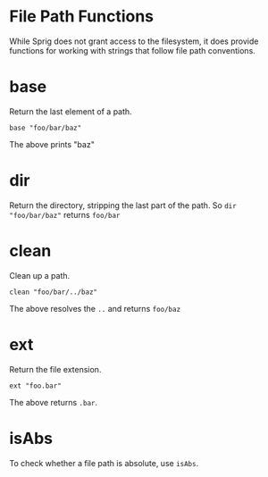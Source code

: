 # File Path Functions

While Sprig does not grant access to the filesystem, it does provide functions
for working with strings that follow file path conventions.

# base

Return the last element of a path.

```
base "foo/bar/baz"
```

The above prints "baz"

# dir

Return the directory, stripping the last part of the path. So `dir "foo/bar/baz"`
returns `foo/bar`

# clean

Clean up a path.

```
clean "foo/bar/../baz"
```

The above resolves the `..` and returns `foo/baz`

# ext

Return the file extension.

```
ext "foo.bar"
```

The above returns `.bar`.

# isAbs

To check whether a file path is absolute, use `isAbs`.
